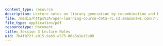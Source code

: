 ```yaml
---
content_type: resource
description: Lecture notes on library generation by recombination and DNA shuffling.
file: /media/https%3A/open-learning-course-data-rc.s3.amazonaws.com/7-344-directed-evolution-engineering-biocatalysts-spring-2008/7b4f872fe0159ab5a57586a3a1e15a09_ses3_ln.pdf
file_type: application/pdf
resourcetype: Document
title: Session 3 Lecture Notes
uid: 7b4f872f-e015-9ab5-a575-86a3a1e15a09
---
```


